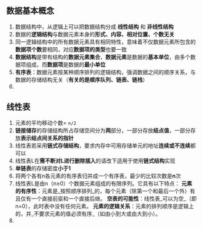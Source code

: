 
## 数据基本概念

1. 数据结构中，从逻辑上可以把数据结构分成 **线性结构** 和 **非线性结构**
2. 数据的**逻辑结构**与数据元素本身的**形式、内容、相对位置、个数无关**
3. 同一逻辑结构中的所有数据元素具有相同特性，意味着不仅数据元素所包含的**数据项个数**要相同，对应**数据项的类型**也要一致
4. **数据结构**是带有结构的**数据元素集合**，**数据元素**是数据的**基本单位**，由多个数据项组成，而**数据项**是数据的**最小单位**
5. **有序表**：数据元素按某种顺序排列的逻辑结构，强调数据之间的顺序关系，与数据的存储结构无关（**有关的是顺序队列、链表、链栈**）
6. 

## 线性表
1. 元素的平均移动个数= `n/2`
2. **链接储存**的存储结构所占存储空间分为**两**部分，一部分存放**结点值**，一部分存放**表示结点间关系的指针**
3. 线性表若采用**链式存储结构**，要求内存中可用存储单元的地址**连续或不连续**都可以
4. 线性表L在**需不断对L进行删除插入**的请改下适用于使用**链式结构**实现
5. **单链表**的存储密度**小于1**
6. 将两个各有n各元素的有序表归并成一个有序表，最少的比较次数是**n**次
7. 线性表L是由n（n≥0）个数据元素组成的有限序列。它具有以下特点：
**元素的有序性**：元素是_按照顺序排列_的，每个元素（除第一个和最后一个外）有且仅有一个直接前驱和一个直接后继。
**空表的可能性**：线性表_可以为空_（即n=0），此时表中没有任何元素。
**元素的逻辑关系**：元素的排列顺序是逻辑上的，并_不要求元素的值必须有序_（如由小到大或由大到小）。
8. 
